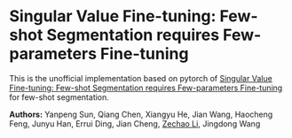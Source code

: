 # Singular Value Fine-tuning: Few-shot Segmentation requires Few-parameters Fine-tuning

This is the unofficial implementation based on pytorch of [Singular Value Fine-tuning: Few-shot Segmentation requires Few-parameters Fine-tuning](https://arxiv.org/pdf/2206.06122.pdf) for few-shot segmentation.

**Authors:** Yanpeng Sun, Qiang Chen, Xiangyu He, Jian Wang, Haocheng Feng, Junyu Han, Errui Ding, Jian Cheng, [Zechao Li](https://zechao-li.github.io/), Jingdong Wang

